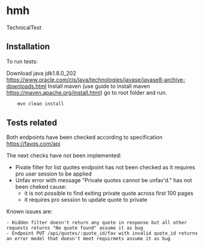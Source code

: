 # hmh
TechnicalTest

## Installation

To run tests:

Download java jdk1.8.0_202 https://www.oracle.com/cis/java/technologies/javase/javase8-archive-downloads.html
Install maven (use guide to install maven https://maven.apache.org/install.html) go to root folder and run.
	
```bash
	mvn clean install
```
	
## Tests related

Both endpoints have been checked according to specification https://favqs.com/api

The next checks have not been implemented:

- Pivate filter for list quotes endpoint has not been checked as it requires pro user session to be applied
- Unfav error with message "Private quotes cannot be unfav'd." has not been cheked cause:
	- it is not possible to find exiting private quote across first 100 pages
	- it requires pro session to update quote to private
	
Known issues are:

	- Hidden filter doesn't return any quote in response but all other requests returns "No quote found" assume it as bug
	- Endpoint PUT /api/quotes/:quote_id/fav with invalid quote_id returns an error model that doesn't meet requirmets assume it as bug
